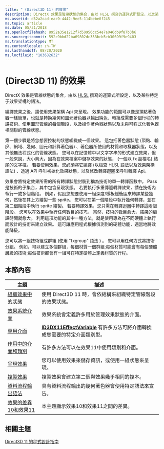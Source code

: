 ```yaml
---
title: " (Direct3D 11) 的效果"
description: DirectX 效果是管線狀態的集合，由以 HLSL 撰寫的運算式所設定，以及某些特定于效果架構的語法。
ms.assetid: d52a2cad-eac9-4442-9ee5-114bebe0f245
ms.topic: article
ms.date: 05/31/2018
ms.openlocfilehash: 8952a35e1212f7d50956cc54e7a046db9f87b3b6
ms.sourcegitcommit: 592c9bbd22ba69802dc353bcb5eb30699f9e9403
ms.translationtype: MT
ms.contentlocale: zh-TW
ms.lasthandoff: 08/20/2020
ms.locfileid: "103682632"
---
```

# <a name="effects-direct3d-11"></a> (Direct3D 11) 的效果

DirectX 效果是管線狀態的集合，由以 [HLSL](/windows/desktop/direct3dhlsl/dx-graphics-hlsl-reference) 撰寫的運算式所設定，以及某些特定于效果架構的語法。

編譯效果之後，請使用效果架構 Api 來呈現。 效果功能的範圍可以像是頂點著色器一樣簡單，也就是轉換幾何和圖元著色器以輸出純色、轉換成需要多個行程的轉譯技術、使用圖形管線的每個階段，以及操作著色器狀態以及未與可程式化著色器相關聯的管線狀態。

第一個步驟是將您想要控制的狀態組織成一個效果。 這包括著色器狀態 (頂點、輪廓、網域、幾何、圖元和計算著色器) 、著色器所使用的材質和取樣器狀態，以及其他無法程式化的管線狀態。 您可以在記憶體中以文字字串的形式建立效果，但一般來說，大小夠大，因為在效果檔案中儲存效果的狀態， (一個以 fx 副檔名) 結尾的文字檔。 若要使用效果，您必須將它編譯 (以檢查 HLSL 語法以及效果架構語法) 、透過 API 呼叫初始化效果狀態，以及修改轉譯迴圈來呼叫轉譯 Api。

效果會將特定效果所需的所有轉譯狀態封裝到稱為技術的單一轉譯函數中。 Pass 是技術的子集合，其中包含呈現狀態。 若要執行多重傳遞轉譯效果，請在技術內執行一或多個階段。 例如，假設您想要使用一組深度/樣板緩衝區來轉譯某些幾何，然後在其上方繪製一些 sprite。 您可以在第一個階段中執行幾何轉譯，並在第二個階段中執行 sprite 繪製。 若要轉譯效果，您只需在轉譯迴圈中轉譯這兩個階段。 您可以在效果中執行任何數目的技巧。 當然，技術的數目愈大，結果的編譯時間就愈大。 利用這項功能的其中一種方法，就是使用專為在不同硬體上執行而設計的技術來建立效果。 這可讓應用程式根據偵測到的硬體功能，適當地將效能降級。

您可以將一組技術組成群組 (使用 "fxgroup" 語法 ) 。 您可以用任何方式將技術分組。 例如，可以建立多個群組，每個材質一個群組;每個材質可能會有每個硬體層級的技術;每個技術都會有一組可在特定硬體上定義材質的行程。

## <a name="in-this-section"></a>本節內容



| 主題                                                                                                                | 描述                                                                                                                                                         |
|----------------------------------------------------------------------------------------------------------------------|---------------------------------------------------------------------------------------------------------------------------------------------------------------------|
| [組織效果中的狀態](d3d11-graphics-programming-guide-effects-organize.md)<br/>                    | 使用 Direct3D 11 時，會依結構來組織特定管線階段的效果狀態。<br/>                                                                   |
| [效果系統介面](d3d11-graphics-programming-guide-effects-interfaces.md)<br/>                       | 效果系統會定義許多用於管理效果狀態的介面。<br/>                                                                                  |
| [專用介面](d3d11-graphics-reference-effect-specializing.md)<br/>                               | [**ID3DX11EffectVariable**](id3dx11effectvariable.md) 有許多方法可將介面轉換成您需要的特定介面類別型。<br/> |
| [作用中的介面和類別](d3d11-graphics-programming-guide-effects-interfaces-and-classes.md)<br/>  | 有許多方法可以在效果11中使用類別和介面。<br/>                                                                                         |
| [呈現效果](d3d11-graphics-programming-guide-effects-render.md)<br/>                                | 您可以使用效果來儲存資訊，或使用一組狀態來呈現。<br/>                                                                         |
| [複製效果](d3d11-graphics-programming-guide-effects-cloning.md)<br/>                                 | 複製效果會建立第二個與效果幾乎相同的複本。<br/>                                                                                 |
| [資料流程輸出語法](d3d11-graphics-reference-effect-streamout.md)<br/>                                        | 具有資料流程輸出的幾何著色器會使用特定語法來宣告。<br/>                                                                                  |
| [效果的差異10和效果11](d3d11-graphics-programming-guide-effects-differences.md)<br/> | 本主題顯示效果10和效果11之間的差異。<br/>                                                                                      |



 

## <a name="related-topics"></a>相關主題

<dl> <dt>

[Direct3D 11 的程式設計指南](dx-graphics-overviews.md)
</dt> </dl>

 

